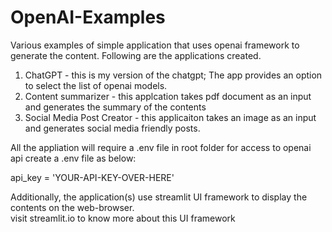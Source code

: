 # OpenAI-Examples

Various examples of simple application that uses openai framework to generate the content. 
Following are the applications created. 

1. ChatGPT - this is my version of the chatgpt; The app provides an option to select the list of openai models.
2. Content summarizer - this applcation takes pdf document as an input and generates the summary of the contents
3. Social Media Post Creator - this applicaiton takes an image as an input and generates social media friendly posts.

All the appliation will require a .env file in root folder for access to openai api
create a .env file as below:

api_key = 'YOUR-API-KEY-OVER-HERE'


Additionally, the application(s) use streamlit UI framework to display the contents on the web-browser.  
visit streamlit.io to know more about this UI framework
